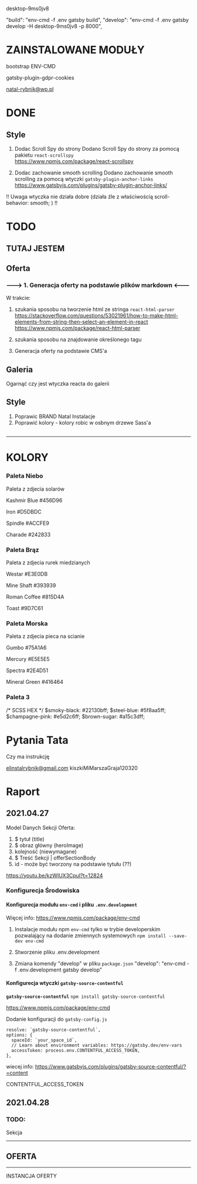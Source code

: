 desktop-9ms0jv8


"build": "env-cmd -f .env gatsby build",
"develop": "env-cmd -f .env gatsby develop -H desktop-9ms0jv8 -p 8000",


# ZAINSTALOWANE MODUŁY

bootstrap
ENV-CMD

gatsby-plugin-gdpr-cookies


natal-rybnik@wp.pl

# DONE
## Style

1. Dodac Scroll Spy do strony
Dodano Scroll Spy do strony za pomocą pakietu `react-scrollspy`  
https://www.npmjs.com/package/react-scrollspy


1. Dodac zachowanie smooth scrolling
Dodano zachowanie smooth scrolling za pomocą wtyczki `gatsby-plugin-anchor-links`  
https://www.gatsbyjs.com/plugins/gatsby-plugin-anchor-links/

!! Uwaga wtyczka nie działa dobre (działa źle z właściwością scroll-behavior: smooth; ) !!


# TODO



TUTAJ JESTEM
----------------------

## Oferta  

### ---> 1. Generacja oferty na podstawie plików markdown <---
W trakcie:

1. szukania sposobu na tworzenie html ze stringa `react-html-parser`
https://stackoverflow.com/questions/53021961/how-to-make-html-elements-from-string-then-select-an-element-in-react  
https://www.npmjs.com/package/react-html-parser  

1. szukania sposobu na znajdowanie określonego tagu


1. Generacja oferty na podstawie CMS'a

## Galeria
Ogarnąć czy jest wtyczka reacta do galerii


## Style
1. Poprawic BRAND Natal Instalacje
1. Poprawić kolory - kolory robic w osbnym drzewe Sass'a



## 


-----------------------------------------

# KOLORY 

### Paleta Niebo
Paleta z zdjecia solarów

Kashmir Blue
#456D96

Iron
#D5DBDC

Spindle
#ACCFE9

Charade
#242833

### Paleta Brąz
Paleta z zdjecia rurek miedzianych


Westar
#E3E0DB

Mine Shaft
#393939

Roman Coffee
#815D4A

Toast
#9D7C61


### Paleta Morska
Paleta z zdjecia pieca na scianie

Gumbo
#75A1A6

Mercury
#E5E5E5

Spectra
#2E4D51

Mineral Green
#416464

### Paleta 3
/* SCSS HEX */
$smoky-black: #22130bff;
$steel-blue: #5f8aa5ff;
$champagne-pink: #e5d2c6ff;
$brown-sugar: #a15c3dff;

# Pytania Tata

Czy ma instrukcję 


elinstalrybnik@gmail.com
kiszkiMiMarszaGraja120320


# Raport 

## 2021.04.27


Model Danych Sekcji Oferta:
1. $ tytuł (title)
1. $ obraz główny (heroImage)
1. kolejność (niewymagane)
1. $ Treść Sekcji  | offerSectionBody
1. id - może być tworzony na podstawie tytułu (??)


https://youtu.be/kzWIUX3CpuI?t=12824
### Konfigurecja Środowiska


#### Konfigurecja modułu `env-cmd` i pliku `.env.development`  
Więcej info: https://www.npmjs.com/package/env-cmd

1. Instalacje modułu npm `env-cmd` tylko w trybie developerskim  pozwalający na dodanie zmiennych systemowych 
`npm install --save-dev env-cmd`  

1. Stworzenie pliku .env.development

1. Zmiana komendy "develop" w pliku `package.json`
"develop": "env-cmd -f .env.development gatsby develop"



#### Konfigurecja wtyczki `gatsby-source-contentful`
**`gatsby-source-contentful`**
`npm install gatsby-source-contentful`



https://www.npmjs.com/package/env-cmd

Dodanie konfiguracji do `gatsby-config.js`  
```
resolve: `gatsby-source-contentful`,
options: {
  spaceId: `your_space_id`,
  // Learn about environment variables: https://gatsby.dev/env-vars
  accessToken: process.env.CONTENTFUL_ACCESS_TOKEN,
},
```
wiecej info: https://www.gatsbyjs.com/plugins/gatsby-source-contentful/?=content

CONTENTFUL_ACCESS_TOKEN


## 2021.04.28

### TODO:
Sekcja  


--------
OFERTA
--------
--------




  INSTANCJA OFERTY


